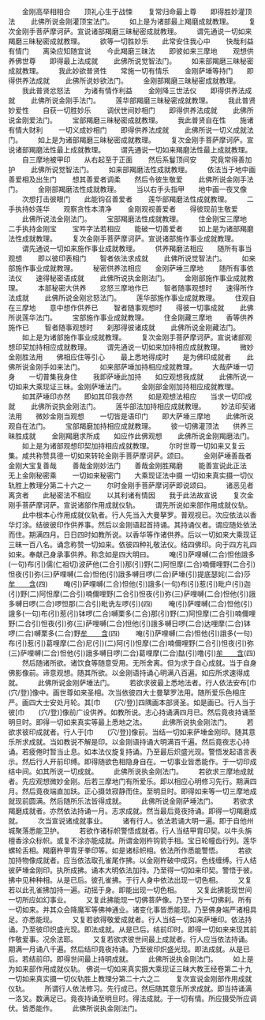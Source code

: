 <!-- { "loadSidebar": true } -->
　　金刚高举相相合　　顶礼心生于战悚
　　复常归命最上尊　　即得胜妙灌顶法
　　此佛所说金刚灌顶宝法门。
　　如上是为诸部最上羯磨成就教理。
　　复次金刚手菩萨摩诃萨。宣说诸部羯磨三昧秘密成就教理。
　　谓先通说一切如来羯磨三昧秘密成就教理。
　　欲等一切胜妙乐　　此常安住我心中
　　快哉利益有情门　　离染应知随宜说
　　今此羯磨三昧法　　即彼如来三摩地
　　观想供养佛世尊　　即得最上法成就
　　此佛所说觉智法门。
　　如来部羯磨三昧秘密成就教理。
　　我此妙欲普贤性　　常施一切有情乐
　　金刚萨埵等持门　　即得供养法成就
　　此佛所说妙欲法门。
　　金刚部羯磨三昧秘密成就教理。
　　我此普贤忿怒法　　为诸有情作利益
　　金刚降三世法仪　　即得供养法成就
　　此佛所说金刚手法门。
　　莲华部羯磨三昧秘密成就教理。
　　我此普贤妙爱性　　自获一切胜妙乐
　　调伏世间妙相门　　即得供养法成就
　　此佛所说金刚爱法门。
　　宝部羯磨三昧秘密成就教理。
　　我此普贤自在性　　施诸有情大财利
　　一切义成妙相门　　即得供养法成就
　　此佛所说一切义成就法门。
　　如上是为诸部羯磨三昧秘密成就教理。
　　复次金刚手菩萨摩诃萨。宣说诸部羯磨法性最上成就教理。
　　谓先通说一切如来羯磨法性最上成就教理。
　　自三摩地被甲印　　从右起至于正面
　　然后系鬘顶间安　　究竟常得善加护
　　此佛所说觉智法门。
　　如来部羯磨法性成就教理。
　　依法当于地中画　　善爱相及出生门
　　想其善爱者调柔　　然后令彼生敬爱
　　此佛所说金刚手法门。
　　金刚部羯磨法性成就教理。
　　当以右手头指甲　　地中画一夜叉像
　　次想打击彼眼门　　此能钩召善爱者
　　莲华部羯磨法性成就教理。
　　二手执持妙莲华　　观察贪性本清净
　　金刚观视善爱者　　得彼现前生敬爱
　　此佛所说法金刚法门。
　　宝部羯磨法性成就教理。
　　住金刚宝三摩地　　二手执持金刚宝
　　宝吽字法若相应　　能破一切善爱者
　　如上是为诸部羯磨法性成就教理。
　　复次金刚手菩萨摩诃萨。宣说诸部施作事业成就教理。
　　谓先通说一切如来施作事业成就教理。
　　供养羯磨法相应　　随所有事当观想
　　即以彼印表相门　　智者依法求成就
　　此佛所说觉智法门。
　　如来部施作事业成就教理。
　　秘密供养法相应　　金刚萨埵三摩地
　　随所有事依法仪　　速得秘密语成就
　　此佛所说执金刚法门。
　　金刚部施作事业成就教理。
　　本部秘密大供养　　忿怒三摩地作已
　　智者随事观想时　　速得所作法成就
　　此佛所说金刚忿怒法门。
　　莲华部施作事业成就教理。
　　住观自在三摩地　　意中想作供养已
　　智者随事观想时　　得彼一切事成就
　　此佛所说莲华法门。
　　宝部施作事业成就教理。
　　住金刚藏三摩地　　香等供养施作已
　　智者随事观想时　　刹那得彼诸成就
　　此佛所说金刚藏法门。
　　如上是为诸部施作事业成就教理。
　　复次金刚手菩萨摩诃萨。宣说诸部观想印契加持相应成就教理。
　　谓先通说一切如来加持相应成就教理。
　　微妙金刚胜法用　　佛相应住等引心
　　最上悉地得成时　　是为佛印成就者
　　此佛所说金刚手如来法门。
　　如来部萨埵加持相应成就教理。
　　大哉萨埵一切身　　一切普集我身住
　　我即萨埵此加持　　如应观想我成就
　　此佛所说一切如来大乘现证三昧。金刚萨埵法门。
　　金刚部金刚加持相应成就教理。
　　如其萨埵印亦然　　即如其印我亦然
　　如是观想法相应　　当求一切印成就
　　此佛所说执金刚法门。
　　莲华部法加持相应成就教理。
　　妙法印契诸法用　　微妙金刚当观想
　　一切皆是语印门　　即大萨埵三摩地
　　此佛所说观自在法门。
　　宝部羯磨加持相应成就教理。
　　彼一切佛灌顶法　　供养三昧胜成就
　　金刚羯磨求所成　　如应作此佛观想
　　此佛所说金刚羯磨法门。
　　如上是为诸部观想印契加持相应成就教理。
　　尔时世尊一切如来又复云集。咸共称赞具德一切如来转轮金刚手菩萨摩诃萨。颂曰。
　　金刚萨埵善哉者　　金刚大宝复善哉
　　善哉金刚妙法门　　善哉金刚胜羯磨
　　能善宣说此正法　　无上金刚秘密乘
　　一切如来秘密门　　大乘现证法中摄
一切如来真实摄一切仪轨胜上教理分第二十六之一
　　尔时金刚手菩萨摩诃萨即说颂曰。
　　诸恶见者离贪者　　此秘密法不相应
　　以其利诸有情因　　我于此法故宣说
　　复次金刚手菩萨摩诃萨。宣说诸部作用成就仪轨。
　　谓先所说如来部作用成就仪轨。
　　此中根本心作用成就仪轨者。行人先当入大曼拏罗。普观视已。次应依法以香华灯涂。结彼彼印作供养事。然后以金刚语起首持诵。其持诵仪者。谓应随处依法而住。期满四月。日日四时如教所说。以香华等作诸供养。后以一切如来大乘现证三昧一百八名。诵念称赞一切如来。依彼四种礼敬法仪。结四佛印。向于四方礼四如来。奉献己身承事供养。称念如是四大明曰。
　　唵(引)萨哩嚩(二合)怛他誐多(一句)布(引)儒(仁祖切)波萨他(二合引)那(引)野(二)阿怛摩(二合)喃儞哩野(二合引)怛夜(引)弥(三)萨哩嚩(二合)怛他(引)誐多嚩日啰(二合)萨埵(引)提底瑟姹(二合)莎[牟　　含](引)(四)
　　唵(引)萨哩嚩(二合)怛他(引)誐多(一句)布(引)惹(引)毗户(引)迦(引)野(二)阿怛摩(二合引)喃儞哩野(二合引)怛夜(引)弥(三)萨哩嚩(二合)怛他(引)誐多嚩日啰(二合)啰怛那(二合引)毗诜左啰(引)(四)
　　唵(引)萨哩嚩(二合)怛他(引)誐多(一句)布(引)惹(引)钵啰(二合)嚩栗多(二合)那(引)野(二)阿怛摩(二合引)喃儞哩野(二合引)怛夜(引)弥(三)萨哩嚩(二合)怛他(引)誐多嚩日啰(二合)达哩摩(二合)钵啰(二合)嚩栗多(二合)野[牟　　含](引)(四)
　　唵(引)萨哩嚩(二合)怛他(引)誐多(一句)布(引)惹(引)葛哩摩(二合)尼(引)(二)阿(引)怛摩(二合)喃儞哩野(二合引)怛夜(引)弥(三)萨哩嚩(二合)怛他(引)誐多嚩日啰(二合)葛哩摩(二合)酤(引)噜(引)[牟　　含](引)(四)
　　然后随诸所欲。诸饮食等随意受用。无所舍离。但为求于自心成就。当于自身佛影像前。谛意观想。随其所欲。以金刚语持诵心明满八百遍。如应所求速得成就。
　　此佛所说金刚萨埵法门。
　　若欲求彼最上悉地法者。行人依法安布[巾　　(穴/登)]像中。画世尊如来圣相。次当依彼四大士曼拏罗法用。随所爱乐色相庄严。画四大士安处月轮。其[巾　　(穴/登)]四隅画本部贤圣。如是画已。行人当于彼[巾　　(穴/登)]像前广设供养。如教所说。志心持诵满四月已。然后竟夜持诵至明旦时。即得一切如来真实等最上悉地之法。
　　此佛所说执金刚法门。
　　若欲求彼印成就者。行人于[巾　　(穴/登)]像前。当结一切如来萨埵金刚印。随其意乐所求成就。当如教说不解是印。以金刚语持诵大明满百千遍。然后竟夜志心持诵。若疲倦时暂当止息。如本法仪旋复持诵。乃至最后炽盛光现。警悟发起语言表示。然后行人开前印缚。即得随欲色相隐身自在。一切事业皆悉能作。于一切印成结中间。如其所说一切成就。
　　此佛所说执金刚法门。
　　若欲求三摩地成就者。先应观想微妙金刚。后若三摩地门有所爱乐。即以相应心明修习先行。期满四月。然后竟夜端直加趺。正心摄敛寂静而住。至明旦时。即得如来等一切三摩地成就现前圆满。然后随所乐法皆得成就。
　　此佛所说金刚萨埵法门。
　　若欲求羯磨成就者。亦然依法持诵一月。志求成就。然当最后竟夜持诵。即得一切羯磨成就。
　　次当宣说诸成就事业。
　　诸有行人。依法若诵大明一遍。即于自他州城聚落悉能卫护。
　　若欲作诸标帜警悟成就者。行人当结甲胄印契。以牛头旃檀香涂众标帜。或复不涂亦能成就。所谓金刚杵钩箭手相。宝日轮幢齿行列。莲华螺轮舌相。羯磨杵甲胄牙拳印等。如是诸标帜相。依法所作悉能警悟。
　　若欲加持物像成就者。应当依法取孔雀尾作拂。以金刚杵破中成窍。色线缠缚。行人结彼萨埵金刚印。执所成拂。诵本大明依法加持。乃至得一切如来印契。警悟于彼。拂中见种种相。从是已后。彼孔雀拂。于行人身中依法出现一切色相。
　　又复若以此孔雀拂加持一遍。动摇于身。即能出现一切色相。
　　又复此拂能现世间一切所应如幻事业。
　　又复此拂能现一切佛菩萨像。乃至十方一切佛刹。所有一切如来。并其众会降魔军等佛神通业。诸变化事皆悉能现。乃至佛身端严诸相具足。亦悉能现。
　　又复若欲得敬爱成就者。行人当结一切如来萨埵印。依法持诵。乃至彼印炽盛光现。即法成就。从是已后。结前印时。即得一切如来来现其前作敬爱事。况余法耶。
　　又复若欲求彼世间最上成就者。行人应当依法持诵。期满一月诵八千遍。然后结印竟夜持诵。乃至彼印炽盛光现。即法成就。从是已后。若结前印。即得世间最上持明成就。
　　此佛所说执金刚法门。
　　如上是为如来部作用成就仪轨。
佛说一切如来真实摄大乘现证三昧大教王经卷第二十九一切如来真实摄一切仪轨胜上教理分第二十六之二
　　复次宣说金刚部作用成就仪轨。
　　所谓行人依法修习。先行成已。然后随其意乐所求成就。即当持诵满一洛叉。数满足已。竟夜持诵至明旦时。得法成就。于一切有情。所应摄受所应调伏。皆悉能作。
　　此佛所说执金刚法门。
